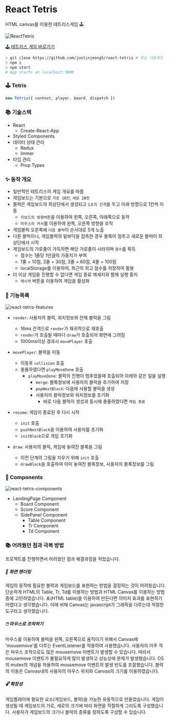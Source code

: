 # React Tetris 

HTML canvas를 이용한 테트리스게임 🕹️

![ReactTetris](https://user-images.githubusercontent.com/44011462/112267654-23a84200-8cb9-11eb-84bf-0fd6a9fa326c.gif)

<a href="https://kyunghajeong-tetris.herokuapp.com/" target="_blank">🕹️ 테트리스 게임 바로가기</a>

```bash
> git clone https://github.com/justinjeong5/react-tetris # 또는 다운로드
> npm i
> npm start
# App starts at localhost:3000
```

### 🕹️ Tetris

```javascript
new Tetris({ context, player, board, dispatch })
```

### 📚 기술스택
- React
  - Create-React-App
- Styled Components
- 데이터 상태 관리
  - Redux
  - Immer
- 타입 관리
  - Prop Types

### ✨ 동작 개요
- 일반적인 테트리스의 게임 개요를 따름
- 게임보드는 기본으로 `가로 10칸`, `세로 20칸`
- 블럭은 게임보드의 최상단에서 생성되고 `1초의 간격`을 두고 아래 방향으로 1칸씩 이동
  - `키보드의 방향버튼`을 이용하여 왼쪽, 오른쪽, 아래쪽으로 동작
  - `마우스의 커서`를 이용하여 왼쪽, 오른쪽 방향을 조작
- 게임블럭 오른쪽에 `다음 블럭`이 순서대로 5개 노출
- 다른 블럭이나, 게임블럭의 밑바닥을 접촉한 경우 블록이 멈추고 새로운 블럭이 최상단에서 시작
- 게임보드의 가로줄이 가득차면 해당 가로줄이 사라지며 `점수`를 획득
  - 점수는 1줄당 1만큼의 가중치가 부여
  - 1줄 = 10점, 2줄 = 30점, 3줄 = 60점, 4줄 = 100점
  - localStorage를 이용하여, 최근의 최고 점수를 저장하여 활용
- 더 이상 게임을 진행할 수 없다면 게임 종료 메세지와 함께 실행 중지
  - `재시작` 버튼을 이용하여 게임을 활성화

### 🧰 기능목록
![react-tetris-features](https://user-images.githubusercontent.com/44011462/112276552-3a07cb00-8cc4-11eb-9b49-e9d4f2379721.png)

- `render`: 사용자의 블럭, 위치정보와 전체 블럭을 그림
  - 16ms 간격으로 `render`가 재귀적으로 재호출
  - `render`가 호출될 때마다 `draw`가 호출되어 화면에 그려짐
  - 1000ms이상 경과시 `movePlayer` 호출

- `movePlayer`: 블럭을 이동
  - 이동후 `collision` 호출
  - 충돌하였다면 `playMoveDone` 호출
    - `playMoveDone`: 블럭의 진행이 멈추었을때 호출되어 아래와 같은 일을 실행
      - `merge`: 블록정보에 사용자의 블럭을 추가하여 저장
      - `popNextBlock`: 다음에 사용할 블럭을 생성
      - 사용자의 블럭정보와 위치정보를 초기화
        - 바로 다음 블럭이 생성과 동시에 충돌하였다면 `게임 종료`  

- `resume`: 게임이 종료된 후 다시 시작
  - `init` 호출
  - `pushNextBlock`을 이용하여 사용자를 초기화
  - `initBlock`으로 게임 초기화

- `draw`: 사용자의 블럭, 게임에 놓여진 블록을 그림
  - 이전 단계의 그림을 지우기 위해 `init` 호출
  - `drawBlock`을 호출하여 이미 놓여진 블록정보, 사용자의 블록정보를 그림

### 🔩 Components

![react-tetris-components](https://user-images.githubusercontent.com/44011462/112433131-296b5980-8d85-11eb-833f-4e70d547a3ba.png)

- LandingPage Component
  - Board Component
  - Score Component
  - SidePanel Component
    - Table Component
    - Tr Component
    - Td Component


### 📚 어려웠던 점과 극복 방법
프로젝트를 진행하면서 어려웠던 점과 해결과정을 적었습니다.

##### 🎦 화면 렌더링 
게임의 동작에 필요한 블럭과 게임보드를 표현하는 방법을 결정하는 것이 어려웠습니다. 단순하게 HTML의 Table, Tr, Td를 이용하는 방법과 HTML Canvas를 이용하는 방법 중에 고민하였습니다. 표(HTML table)을 이용하여 만든다면 이미지 효과를 표현하기 어렵다고 생각했습니다. 이에 비해 Canvas는 javascript가 그래픽을 다루는데 적절한 도구라고 생각했습니다. 

##### 🖱️ 마우스로 조작하기
마우스를 이용하여 블럭을 왼쪽, 오른쪽으로 움직이기 위해서 Canvas에 'mousemove'를 다루는 EventListener를 적용하여 사용했습니다. 사용자의 아주 작은 마우스 조작으로도 많은 mousemove 이벤트가 발생할 수 있습니다. 따라서 mousemove 이벤트가 불필요하게 많이 발생하고 성능상에 문제가 발생했습니다. OS의 mutex의 개념을 차용하여 mousemove 이벤트의 발생 빈도를 조절했습니다. 블럭의 이동은 Canvas내의 사용자의 마우스 위치와 Canvas의 크기를 이용하였습니다. 

##### 🔓 확장성
게임플레이에 필요한 요소(게임보드, 블럭)을 가능한 유동적으로 만들었습니다. 게임이 생성될 때 게임보드의 가로, 세로의 크기에 따라 화면을 적절하게 그리도록 구성했습니다. 사용자가 게임보드의 크기나 블럭의 종류를 정하도록 구성할 수 있습니다.

